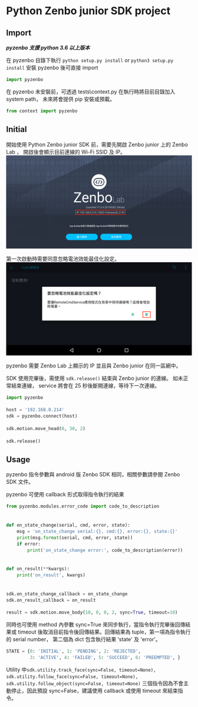 # Python Zenbo junior SDK project #

## Import ##
***pyzenbo 支援 python 3.6 以上版本***

在 pyzenbo 目錄下執行 `python setup.py install` or
`python3 setup.py install` 安裝 pyzenbo 後可直接 import
```Python
import pyzenbo
```
在 pyzenbo 未安裝前，可透過 tests\context.py 在執行時將目前目錄加入 system path，
未來將會提供 pip 安裝或預載。
```Python
from context import pyzenbo
```
## Initial ##
開始使用 Python Zenbo junior SDK 前，需要先開啟 Zenbo junior 上的 Zenbo Lab ，
開啟後會顯示目前連線的 Wi-Fi SSID 及 IP。
<img alt="Zenbo Lab IP" src="img/zenbo_lab.png" />

第一次啟動時需要同意忽略電池效能最佳化設定。
<img alt="Allow ignore battery optimization" src="img/battery_optimization.png" />

pyzenbo 需要 Zenbo Lab 上顯示的 IP 並且與 Zenbo junior 在同一區網中。

SDK 使用完畢後，需使用 `sdk.release()` 結束與 Zenbo junior 的連線。
如未正常結束連線， service 將會在 25 秒後斷開連線，等待下一次連線。
```Python
import pyzenbo

host = '192.168.0.214'
sdk = pyzenbo.connect(host)

sdk.motion.move_head(0, 30, 2)

sdk.release()
```

## Usage ##
pyzenbo 指令參數與 android 版 Zenbo SDK 相同，相關參數請參閱 Zenbo SDK 文件。

pyzenbo 可使用 callback 形式取得指令執行的結果
```Python
from pyzenbo.modules.error_code import code_to_description


def on_state_change(serial, cmd, error, state):
    msg = 'on_state_change serial:{}, cmd:{}, error:{}, state:{}'
    print(msg.format(serial, cmd, error, state))
    if error:
        print('on_state_change error:', code_to_description(error))


def on_result(**kwargs):
    print('on_result', kwargs)


sdk.on_state_change_callback = on_state_change
sdk.on_result_callback = on_result

result = sdk.motion.move_body(10, 0, 0, 2, sync=True, timeout=10)
```

同時也可使用 method 內參數 sync=True 來同步執行，當指令執行完畢後回傳結果或 timeout
後取消目前指令後回傳結果。回傳結果為 tuple，第一項為指令執行的 serial number，
第二個為 dict 包含執行結果 ‘state' 及 'error'。
```Python
STATE = {0: 'INITIAL', 1: 'PENDING', 2: 'REJECTED',
         3: 'ACTIVE', 4: 'FAILED', 5: 'SUCCEED', 6: 'PREEMPTED', }
```

Utility 中`sdk.utility.track_face(sync=False, timeout=None),
sdk.utility.follow_face(sync=False, timeout=None),
sdk.utility.follow_object(sync=False, timeout=None)`
三個指令因為不會主動停止，因此預設 sync=False，建議使用 callback 或使用 timeout
來結束指令。

